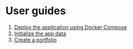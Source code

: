# User guides

1. [Deploy the application using Docker Compose](deploy-docker-compose.md)
2. [Initialize the app data](initialize-app-data.md)
3. [Create a portfolio](create-portfolio.md)